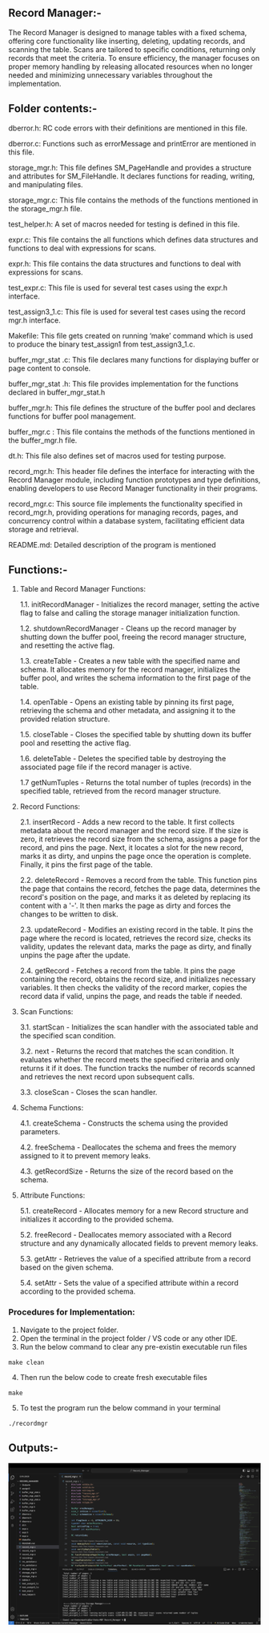 ## Record Manager:-

The Record Manager is designed to manage tables with a fixed schema, offering core functionality like inserting, deleting, 
updating records, and scanning the table. Scans are tailored to specific conditions, returning only records that meet the criteria. 
To ensure efficiency, the manager focuses on proper memory handling by releasing allocated resources when no longer needed and 
minimizing unnecessary variables throughout the implementation.

## Folder contents:-

dberror.h: RC code errors with their definitions are mentioned in this file.

dberror.c: Functions such as errorMessage and printError are mentioned in this file.

storage_mgr.h: This file defines SM_PageHandle and provides a structure and attributes for SM_FileHandle. It declares functions for reading, writing, and manipulating files.

storage_mgr.c: This file contains the methods of the functions mentioned in the storage_mgr.h file. 

test_helper.h: A set of macros needed for testing is defined in this file.

expr.c: This file contains the  all functions which defines data structures and functions to deal with expressions for scans.

expr.h: This file contains the data structures and functions to deal with expressions for scans.

test_expr.c: This file is used for several test cases using the expr.h interface.

test_assign3_1.c: This file is used for several test cases using the record mgr.h interface.

Makefile: This file gets created on running ‘make’ command which is used to produce the binary test_assign1 from test_assign3_1.c.

buffer_mgr_stat .c: This file declares many functions for displaying buffer or page content to console.

buffer_mgr_stat .h: This file provides implementation for the functions declared in buffer_mgr_stat.h

buffer_mgr.h: This file defines the structure of the buffer pool and declares functions for buffer pool management.

buffer_mgr.c : This file contains the methods of the functions mentioned in the buffer_mgr.h file.

dt.h: This file also defines set of macros used for testing purpose.

record_mgr.h: This header file defines the interface for interacting with the Record Manager module, including function prototypes and type definitions, enabling developers to use Record Manager functionality in their programs.

record_mgr.c: This source file implements the functionality specified in record_mgr.h, providing operations for managing records, pages, and concurrency control within a database system, facilitating efficient data storage and retrieval.

README.md: Detailed description of the program is mentioned 

## Functions:-

1. Table and Record Manager Functions:

    1.1. initRecordManager - Initializes the record manager, setting the active flag to false and calling the storage manager initialization function.

    1.2. shutdownRecordManager - Cleans up the record manager by shutting down the buffer pool, freeing the record manager structure, and resetting the active flag.

    1.3. createTable - Creates a new table with the specified name and schema. It allocates memory for the record manager, initializes the buffer pool, and writes the schema information to the first page of the table.

    1.4. openTable - Opens an existing table by pinning its first page, retrieving the schema and other metadata, and assigning it to the provided relation structure.

    1.5. closeTable - Closes the specified table by shutting down its buffer pool and resetting the active flag.

    1.6. deleteTable - Deletes the specified table by destroying the associated page file if the record manager is active.

    1.7 getNumTuples - Returns the total number of tuples (records) in the specified table, retrieved from the record manager structure.

2. Record Functions:

    2.1. insertRecord - Adds a new record to the table. It first collects metadata about the record manager and the record size. If the size is zero, it retrieves the record size from the schema, assigns a page for the record, and pins the page. Next, it locates a slot for the new record, marks it as dirty, and unpins the page once the operation is complete. Finally, it pins the first page of the table.

    2.2. deleteRecord - Removes a record from the table. This function pins the page that contains the record, fetches the page data, determines the record's position on the page, and marks it as deleted by replacing its content with a '-'. It then marks the page as dirty and forces the changes to be written to disk.

    2.3. updateRecord - Modifies an existing record in the table. It pins the page where the record is located, retrieves the record size, checks its validity, updates the relevant data, marks the page as dirty, and finally unpins the page after the update.

    2.4. getRecord - Fetches a record from the table. It pins the page containing the record, obtains the record size, and initializes necessary variables. It then checks the validity of the record marker, copies the record data if valid, unpins the page, and reads the table if needed.

3. Scan Functions:

    3.1. startScan - Initializes the scan handler with the associated table and the specified scan condition.

    3.2. next - Returns the record that matches the scan condition. It evaluates whether the record meets the specified criteria and only returns it if it does. The function tracks the number of records scanned and retrieves the next record upon subsequent calls.

    3.3. closeScan - Closes the scan handler.

4. Schema Functions:

    4.1. createSchema - Constructs the schema using the provided parameters.

    4.2. freeSchema - Deallocates the schema and frees the memory assigned to it to prevent memory leaks.

    4.3. getRecordSize - Returns the size of the record based on the schema.

5. Attribute Functions:

    5.1. createRecord - Allocates memory for a new Record structure and initializes it according to the provided schema.

    5.2. freeRecord - Deallocates memory associated with a Record structure and any dynamically allocated fields to prevent memory leaks.

    5.3. getAttr - Retrieves the value of a specified attribute from a record based on the given schema.

    5.4. setAttr - Sets the value of a specified attribute within a record according to the provided schema.

### Procedures for Implementation:

1) Navigate to the project folder.
2) Open the terminal in the project folder / VS code or any other IDE.
3) Run the below command to clear any pre-existin executable run files
```
make clean
```
4) Then run the below code to create fresh executable files
```
make
```
5) To test the program run the below command in your terminal
```
./recordmgr
```
## Outputs:-

![Alt text](Outputs/RM_Output.png)
